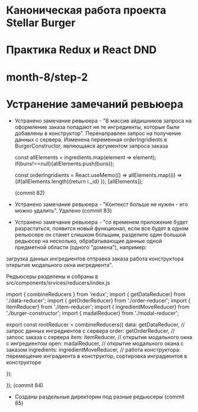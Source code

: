 # Каноническая работа проекта Stellar Burger 
# Практика Redux и React DND
# month-8/step-2
# Устранение замечаний ревьюера 
* Устранено замечание ревьюера - "В массив айдишников запроса на оформление заказа попадают не те ингредиенты, которые были добавлены в конструктор". Перенаправлен запрос на получение данных с сервера. Изменена переменная orderIngridients в BurgerConstructor, являющаяся аргументом запроса заказа
  
  const allElements = ingredients.map(element => element);
  if(buns!==null){allElements.push(buns)};
  
  const orderIngridients = React.useMemo(() => allElements.map((i) => {if(allElements.length){return i._id}
    }), [allElements]);
    
    (commit 82)
* Устранено замечание ревьюера - "Контекст больше не нужен - его можно удалить". Удалено (commit 83)
* Устранено замечание ревьюера - "со временем приложение будет разрастаться, появится новый функционал, если все будет в одном рельюсере он станет слишком большим, разделите один большой редьюсер на несколько, обрабатывающие данные одной предметной области (одного "домена"), например:

загрузка данных ингредиентов
отправка заказа
работа конструктора
открытие модального окна ингредиента".

Редъюсеры разделены и собраны в src/components/srvices/reducers/index.js

import { combineReducers } from 'redux';
import { getDataReducer} from './data-reducer';
import { getOrderReducer} from './order-reducer';
import { itemReducer} from './item-reducer';
import { ingredientMoveReducer} from './burger-constructor';
import { madalReducer} from './modal-reducer';

export const rootReducer = combineReducers({
  data: getDataReducer,  // запрос данных ингредиентов с сервера
  order: getOrderReducer, // запоос заказа с сервера
  item: itemReducer, // открытие модального окна с ингредиентом
  open: madalReducer, // открытие модального окана с заказом
  ingredients: ingredientMoveReducer, // работа конструктора: перемещение инградиента в конструктор, сортировка инградиентов в конструкторе

});

});
(commit 84)
* Созданы раздельные директории под разные редьюсеры (commit 85)